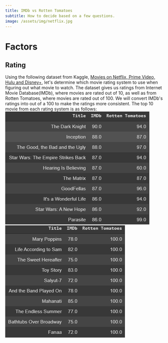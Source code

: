 ```yaml
---
title: IMDb vs Rotten Tomatoes
subtitle: How to decide based on a few questions.
image: /assets/img/netflix.jpg
---
```


# Factors
## Rating
Using the following dataset from Kaggle, [Movies on Netflix, Prime Video, Hulu and Disney+](https://www.kaggle.com/ruchi798/movies-on-netflix-prime-video-hulu-and-disney), let's determine which movie rating system to use when figuring out what movie to watch. The dataset gives us ratings from Internet Movie Database(IMDb), where movies are rated out of 10, as well as from Rotten Tomatoes, where movies are rated out of 100. We will convert IMDb's ratings into out of a 100 to make the ratings more consistent. The top 10 movie from each rating system is as follows:
![Top 10 Movies by IMDb](/assets/img/top_ten_IMDb.png)
![Top 10 Movies by Rotten Tomatoes](/assets/img/top_ten_Rotten_Tomatoes.png)

